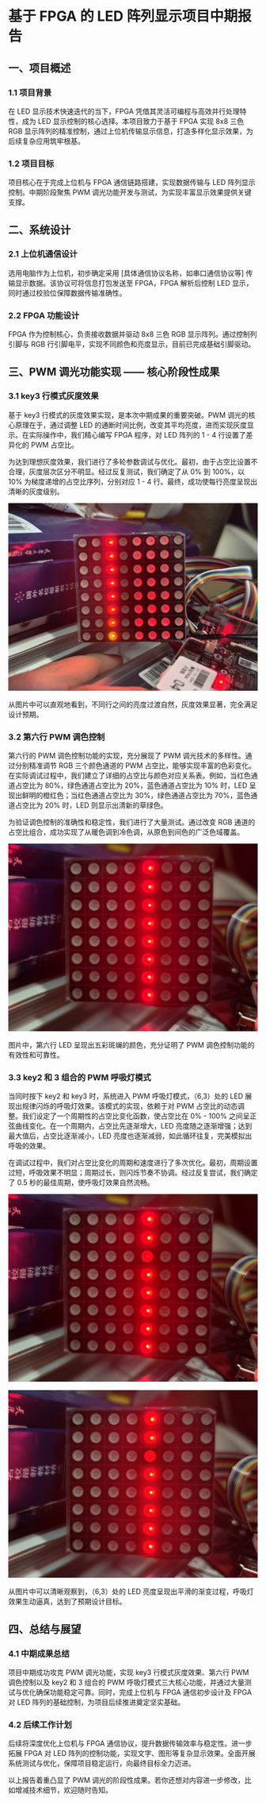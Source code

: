 # 基于 FPGA 的 LED 阵列显示项目中期报告

## 一、项目概述

### 1.1 项目背景

在 LED 显示技术快速迭代的当下，FPGA 凭借其灵活可编程与高效并行处理特性，成为 LED 显示控制的核心选择。本项目致力于基于 FPGA 实现 8x8 三色 RGB 显示阵列的精准控制，通过上位机传输显示信息，打造多样化显示效果，为后续复杂应用筑牢根基。

### 1.2 项目目标

项目核心在于完成上位机与 FPGA 通信链路搭建，实现数据传输与 LED 阵列显示控制。中期阶段聚焦 PWM 调光功能开发与测试，为实现丰富显示效果提供关键支撑。

## 二、系统设计

### 2.1 上位机通信设计

选用电脑作为上位机，初步确定采用 [具体通信协议名称，如串口通信协议等] 传输显示数据。该协议可将信息打包发送至 FPGA，FPGA 解析后控制 LED 显示，同时通过校验位保障数据传输准确性。

### 2.2 FPGA 功能设计

FPGA 作为控制核心，负责接收数据并驱动 8x8 三色 RGB 显示阵列。通过控制列引脚与 RGB 行引脚电平，实现不同颜色和亮度显示，目前已完成基础引脚驱动。

## 三、PWM 调光功能实现 —— 核心阶段性成果

### 3.1 key3 行模式灰度效果

基于 key3 行模式的灰度效果实现，是本次中期成果的重要突破。PWM 调光的核心原理在于，通过调整 LED 的通断时间比例，改变其平均亮度，进而实现灰度显示。在实际操作中，我们精心编写 FPGA 程序，对 LED 阵列的 1 - 4 行设置了差异化的 PWM 占空比。

为达到理想灰度效果，我们进行了多轮参数调试与优化。最初，由于占空比设置不合理，灰度层次区分不明显。经过反复测试，我们确定了从 0% 到 100%，以 10% 为梯度递增的占空比序列，分别对应 1 - 4 行。最终，成功使每行亮度呈现出清晰的灰度级别。

![LED_ROW](https://github.com/Xiaomiao-Fsd/FPGA-design/blob/main/Code%20and%20page/PWM_Report/PWM1.jpg)

 从图片中可以直观地看到，不同行之间的亮度过渡自然，灰度效果显著，完全满足设计预期。

### 3.2 第六行 PWM 调色控制

第六行的 PWM 调色控制功能的实现，充分展现了 PWM 调光技术的多样性。通过分别精准调节 RGB 三个颜色通道的 PWM 占空比，能够实现丰富的色彩变化。在实际调试过程中，我们建立了详细的占空比与颜色对应关系表。例如，当红色通道占空比为 80%，绿色通道占空比为 20%，蓝色通道占空比为 10% 时，LED 呈现出鲜明的橙红色；当红色通道占空比为 30%，绿色通道占空比为 70%，蓝色通道占空比为 20% 时，LED 则显示出清新的草绿色。

为验证调色控制的准确性和稳定性，我们进行了大量测试。通过改变 RGB 通道的占空比组合，成功实现了从暖色调到冷色调，从原色到间色的广泛色域覆盖。

![LED_PWM1](https://github.com/Xiaomiao-Fsd/FPGA-design/blob/main/Code%20and%20page/PWM_Report/PWM2.jpg)

图片中，第六行 LED 呈现出五彩斑斓的颜色，充分证明了 PWM 调色控制功能的有效性和可靠性。

### 3.3 key2 和 3 组合的 PWM 呼吸灯模式

当同时按下 key2 和 key3 时，系统进入 PWM 呼吸灯模式，（6,3）处的 LED 展现出规律闪烁的呼吸灯效果。该模式的实现，依赖于对 PWM 占空比的动态调整。我们设定了一个周期性的占空比变化函数，使占空比在 0% - 100% 之间呈正弦曲线变化。在一个周期内，占空比先逐渐增大，LED 亮度随之逐渐增强；达到最大值后，占空比逐渐减小，LED 亮度也逐渐减弱，如此循环往复，完美模拟出呼吸的效果。

在调试过程中，我们对占空比变化的周期和速度进行了多次优化。最初，周期设置过短，呼吸效果不明显；周期过长，则闪烁节奏不协调。经过反复尝试，我们确定了 0.5 秒的最佳周期，使呼吸灯效果自然流畅。

![LED_PWM2](https://github.com/Xiaomiao-Fsd/FPGA-design/blob/main/Code%20and%20page/PWM_Report/PWM3.jpg)

![LED_PWM3](https://github.com/Xiaomiao-Fsd/FPGA-design/blob/main/Code%20and%20page/PWM_Report/ROW.jpg)

从图片中可以清晰观察到，（6,3）处的 LED 亮度呈现出平滑的渐变过程，呼吸灯效果生动逼真，达到了预期设计目标。

## 四、总结与展望

### 4.1 中期成果总结

项目中期成功攻克 PWM 调光功能，实现 key3 行模式灰度效果、第六行 PWM 调色控制以及 key2 和 3 组合的 PWM 呼吸灯模式三大核心功能，并通过大量测试与优化确保功能稳定可靠。同时，完成上位机与 FPGA 通信初步设计及 FPGA 对 LED 阵列的基础控制，为项目后续推进奠定坚实基础。

### 4.2 后续工作计划

后续将深度优化上位机与 FPGA 通信协议，提升数据传输效率与稳定性。进一步拓展 FPGA 对 LED 阵列的控制功能，实现文字、图形等复杂显示效果。全面开展系统测试与优化，保障项目稳定运行，向最终目标全力迈进。

以上报告着重凸显了 PWM 调光的阶段性成果。若你还想对内容进一步修改，比如增减技术细节，欢迎随时告知。
